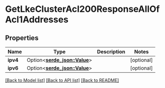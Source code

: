# GetLkeClusterAcl200ResponseAllOfAcl1Addresses

## Properties

Name | Type | Description | Notes
------------ | ------------- | ------------- | -------------
**ipv4** | Option<[**serde_json::Value**](.md)> |  | [optional]
**ipv6** | Option<[**serde_json::Value**](.md)> |  | [optional]

[[Back to Model list]](../README.md#documentation-for-models) [[Back to API list]](../README.md#documentation-for-api-endpoints) [[Back to README]](../README.md)


